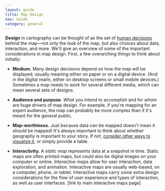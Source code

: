 ```yaml
---
layout: guide
title: Map Design
nav: Guide
category: general
---
```


**Design** in cartography can be thought of as the set of [human decisions](https://somethingaboutmaps.wordpress.com/2015/05/19/design-is-human/) behind the map—not only the _look_ of the map, but also choices about data, interaction, and more. We'll give an overview of some of the important considerations in map design. First, a few overarching things to think about initially:

- **Medium.** Many design decisions depend on how the map will be displayed, usually meaning either on paper or on a digital device. (And in the digital realm, either on desktop screens or small mobile devices.) Sometimes a map needs to work for several different media, which can mean several sets of designs.

- **Audience and purpose**. _What_ you intend to accomplish and for _whom_ are huge drivers of map design. For example, if you're mapping for an expert audience, the map can probably be more complex than if it's meant for the general public.

- **Map-worthiness.** Just because data *can* be mapped doesn't mean it *should* be mapped! It's always important to think about whether geography is important to your story. If not, [consider other ways to visualize it](http://www.ericson.net/content/2011/10/when-maps-shouldnt-be-maps/), or simply provide a table.

- **Interactivity.** A *static map* represents data at a snapshot in time. Static maps are often printed maps, but could also be digital images on your computer or online. *Interactive maps* allow for user interaction, data exploration, and animation. Interactive maps are usually web-based, on a computer, phone, or tablet. Interactive maps carry some extra design considerations for the flow of user experience and types of interaction, as well as user interfaces. [link to main interactive maps page]
